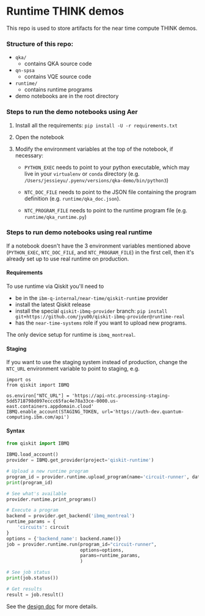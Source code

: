# Runtime THINK demos

This repo is used to store artifacts for the near time compute THINK demos.

### Structure of this repo:

- `qka/`
    - contains QKA source code
- `qn-spsa`
    - contains VQE source code
- `runtime/`
    - contains runtime programs
- demo notebooks are in the root directory

### Steps to run the demo notebooks using Aer

1. Install all the requirements: `pip install -U -r requirements.txt`
2. Open the notebook
3. Modify the environment variables at the top of the notebook, if necessary:

   - `PYTHON_EXEC` needs to point to your python executable, which may live in your `virtualenv`
   or `conda` directory (e.g. `/Users/jessieyu/.pyenv/versions/qka-demo/bin/python3`)

   - `NTC_DOC_FILE` needs to point to the JSON file containing the program definition
   (e.g. `runtime/qka_doc.json`).
   
   - `NTC_PROGRAM_FILE` needs to point to the runtime program file (e.g. `runtime/qka_runtime.py`)


### Steps to run demo notebooks using real runtime

If a notebook doesn't have the 3 environment variables mentioned above (`PYTHON_EXEC`, 
`NTC_DOC_FILE`, and `NTC_PROGRAM_FILE`) in the first cell, then it's already set up to use real
runtime on production.


#### Requirements

To use runtime via Qiskit you'll need to

- be in the `ibm-q-internal/near-time/qiskit-runtime` provider
- install the latest Qiskit release
- install the special `qiskit-ibmq-provider` branch:
  `pip install git+https://github.com/jyu00/qiskit-ibmq-provider@runtime-real` 
- has the `near-time-systems` role if you want to upload new programs.

The only device setup for runtime is `ibmq_montreal`.

#### Staging

If you want to use the staging system instead of production, change the `NTC_URL` environment variable
to point to staging, e.g.

```
import os
from qiskit import IBMQ

os.environ["NTC_URL"] = 'https://api-ntc.processing-staging-5dd5718798d097eccc65fac4e78a33ce-0000.us-east.containers.appdomain.cloud'
IBMQ.enable_account(STAGING_TOKEN, url='https://auth-dev.quantum-computing.ibm.com/api')
```

#### Syntax

```python
from qiskit import IBMQ

IBMQ.load_account()
provider = IBMQ.get_provider(project='qiskit-runtime')

# Upload a new runtime program
program_id = provider.runtime.upload_program(name='circuit-runner', data='runtime/circuit_runner.py')
print(program_id)

# See what's available
provider.runtime.print_programs()

# Execute a program
backend = provider.get_backend('ibmq_montreal')
runtime_params = {
    'circuits': circuit
}
options = {'backend_name': backend.name()}
job = provider.runtime.run(program_id="circuit-runner",
                           options=options,
                           params=runtime_params,
                           )

# See job status
print(job.status())

# Get results
result = job.result()
```

See the [design doc](https://github.ibm.com/IBM-Q-Software/design-docs/blob/master/docs/quantum_services/Quantum_Program_Runtime/qiskit_interface.md) 
for more details.
